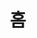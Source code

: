 ---
home: true
icon: home
title: 홈
heroImage: /logo2.svg
bgImage: https://theme-hope-assets.vuejs.press/bg/6-light.svg
bgImageDark: https://theme-hope-assets.vuejs.press/bg/6-dark.svg
bgImageStyle:
  background-attachment: fixed
heroText: Korepi
tagline: 합리적인 가격으로 성능이 좋으며 사용하기 쉬운 Korepi 제품을 제공합니다!
actions:
  - text: 다운로드
    icon: lightbulb
    link: ./start/download
    type: primary
  - text: 빠른 시작
    link: ./start/
  - text: 가이드
    link: ./guide/

highlights:
  - header: 초인적인 경험!
    image: /assets/image/box.svg
    bgImage: https://theme-hope-assets.vuejs.press/bg/3-light.svg
    bgImageDark: https://theme-hope-assets.vuejs.press/bg/3-dark.svg
    highlights:
      - title: 탐험하지 않은 지역 잠금 해제
      - title: 몇 번의 클릭으로 지도의 모든 보물상자를 열 수 있습니다!

  - header: 실용적이고, 편리한, 원신 상호작용 기술
    description: 독점적인 기능, 무료로 사용 가능
    image: /assets/image/markdown.svg
    bgImage: https://theme-hope-assets.vuejs.press/bg/2-light.svg
    bgImageDark: https://theme-hope-assets.vuejs.press/bg/2-dark.svg
    bgImageStyle:
      background-repeat: repeat
      background-size: initial
    features:
      - title: 텔레포트
        icon: location-arrow
        details: 맵/핀/퀘스트에 텔레포트합니다
      - title: 갓모드
        icon: shield
        details: 캐릭터가 무적이 됩니다
      - title: 공격 수정 (다중 타격/대상/애니메이션)
        icon: sword
        details: 공격 효과를 수정할 수 있으며, 다중 타격/대상/애니메이션을 포함합니다.
      - title: 쿨다운 제거 (스킬/원소 폭발/대시/활)
        icon: clock
        details: 스킬, 원소 폭발, 대시, 활 등 다양한 행동의 쿨다운을 제거합니다.
      - title: 무제한 스태미나
        icon: battery-full
        details: 캐릭터가 제한 없이 스태미나를 사용할 수 있게 합니다.
      - title: 노클립
        icon: vector-square
        details: 캐릭터가 날아다니며 벽을 통과할 수 있습니다.
      - title: 게임 속도
        icon: tachometer-alt
        details: 게임의 시간 흐름을 빠르거나 느리게 할 수 있습니다.
      - title: 멍청한 적
        icon: skull
        details: 몹의 AI를 비활성화합니다.
      - title: 적 얼리기
        icon: snowflake
        details: 적이 그 자리에 얼게 합니다.
      - title: 광물/실드/장식/식물 자동 파괴
        icon: hammer
        details: 자연의 다양한 물체를 자동으로 파괴합니다.
      - title: 자동 줍기/보물상자 열기
        icon: chest
        details: 전리품과 보물상자를 자동으로 수집합니다.
      - title: 줍기 범위
        icon: compass
        details: 아이템을 줍는 범위를 늘립니다.
      - title: 자동 대화
        icon: comment
        details: NPC와 자동으로 대화합니다.
      - title: 자동 나무 파밍
        icon: tree
        details: 캐릭터가 자동으로 나무를 벱니다.
      - title: 자동 요리
        icon: utensils
        details: 플레이어 조작 없이 음식을 자동으로 요리합니다.
      - title: 몹몰이
        icon: tornado
        details: 다양한 몹을 가까이 끌어당깁니다.

  - header: 마지막 버그 픽스
    image: /assets/image/features.svg
    bgImage: https://theme-hope-assets.vuejs.press/bg/1-light.svg
    bgImageDark: https://theme-hope-assets.vuejs.press/bg/1-dark.svg
    features:
      - title: 자동 대화 선택지가 조금 빨라졌습니다.
        icon: lightning-bolt
        details: 자동 대화 선택지의 속도가 향상되었습니다.
      - title: 맵 줌
        icon: search-plus
        details: 맵 줌 기능을 추가했습니다.
      - title: 즉시 강공격 (설정 가능)
        icon: bolt
        details: 설정 가능한 옵션으로 공격을 즉시 차징합니다.
      - title: 대화 스킵
        icon: arrow-right
        details: 대화를 즉시 스킵합니다.
      - title: NPC 소환
        icon: user
        details: NPC 소환 관련 문제를 해결했습니다.
      - title: 일곱신상 공양
        icon: hands
        details: 공양 관련 문제를 해결했습니다.

  - header: 장점
    description: 일부 살펴보기
    image: /assets/image/blog.svg
    bgImage: https://theme-hope-assets.vuejs.press/bg/5-light.svg
    bgImageDark: https://theme-hope-assets.vuejs.press/bg/5-dark.svg
    highlights:
      - title: 연중무휴 24시간 지원
        icon: headsets
        details: 낮이든, 밤이든, 연중무휴 24시간 여러분을 언제나 도와드립니다.
      - title: 유저 친화적
        icon: user-friends
        details: 우리 제품은 사용하기 쉽게 디자인 되었습니다. 유저 친화적이고 편안한 경험을 보장합니다.
      - title: 보안
        icon: shield-alt
        details: 보안을 우선시하여 안전한 액세스를 보장하고 데이터를 보호합니다.

copyright: false
footer: Copyright © 2023 Micah && Kitten All rights reserved. All other trademarks, screenshots, logos, and copyrights are the property of their respective owners.
---